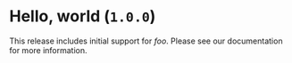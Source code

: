 # Hello, world (`1.0.0`)

This release includes initial support for _foo_.
Please see our documentation for more information.
